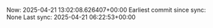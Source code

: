 Now: 2025-04-21 13:02:08.626407+00:00 Earliest commit since sync: None Last sync: 2025-04-21 06:22:53+00:00
